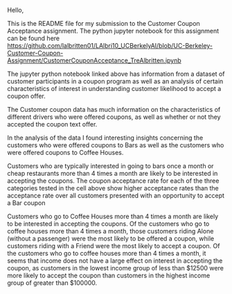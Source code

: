 Hello,

This is the README file for my submission to the Customer Coupon Acceptance assignment. The python jupyter notebook for this assignment can be found here 
https://github.com/lalbritten01/LAlbri10_UCBerkelyAI/blob/UC-Berkeley-Customer-Coupon-Assignment/CustomerCouponAcceptance_TreAlbritten.ipynb

The jupyter python notebook linked above has information from a dataset of customer participants in a coupon program as well as an analysis of certain characteristics of interest in understanding
customer likelihood to accept a coupon offer. 

The Customer coupon data has much information on the characteristics of different drivers who were offered coupons, as well as whether or not they accepted the coupon text offer.

In the analysis of the data I found interesting insights concerning the customers who were offered coupons to Bars as well as the customers who were offered coupons to Coffee Houses.

Customers who are typically interested in going to bars once a month or cheap restaurants more than 4 times a month are likely to be interested in accepting the coupons. 
The coupon acceptance rate for each of the three categories tested in the cell above show higher acceptance rates than the acceptance rate over all customers presented with an opportunity to accept a Bar coupon

Customers who go to Coffee Houses more than 4 times a month are likely to be interested in accepting the coupons. 
Of the customers who go to coffee houses more than 4 times a month, those customers riding Alone (without a passenger) were the most likely to be offered a coupon, 
while customers riding with a Friend were the most likely to accept a coupon.
Of the customers who go to coffee houses more than 4 times a month, it seems that income does not have a large effect on interest in accepting the coupon,
as customers in the lowest income group of less than $12500 were more likely to accept the coupon than customers in the highest income group of greater than $100000.
